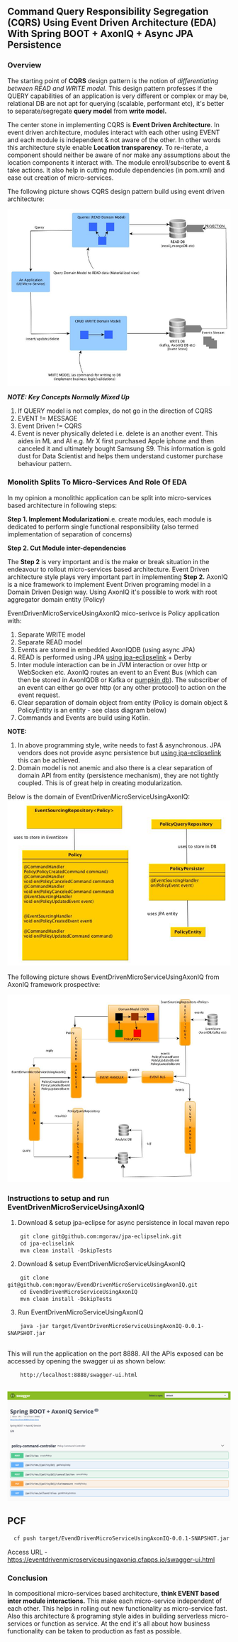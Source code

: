 ##  Command Query Responsibility Segregation (CQRS) Using Event Driven Architecture (EDA) With Spring BOOT + AxonIQ + Async JPA Persistence


### Overview
The starting point of **CQRS** design pattern is the notion of _differentiating between READ and WRITE model_. 
This design pattern professes if the QUERY capabilities of an application is very different or complex or may be, 
relational DB are not apt for querying (scalable, performant etc), it's better to separate/segregate **query model** from **write model.**

The center stone in implementing CQRS is **Event Driven Architecture**. In event driven architecture,
modules interact with each other using EVENT and each module is independent & not aware of the other. In other words this architecture style enable **Location transparency**. To re-iterate, a component should neither be aware of nor make any assumptions about the location components it interact with. The module enroll/subscribe to event & take actions. It also help in cutting module dependencies (in pom.xml) and ease out creation of micro-services.



The following picture shows CQRS design pattern build using event driven architecture:

![alt text](./images/CQRS.jpg)

_**NOTE: Key Concepts Normally Mixed  Up**_
1. If QUERY model is not complex, do not go in the direction of CQRS
2. EVENT != MESSAGE
3. Event Driven != CQRS
4. Event is never physically deleted i.e. delete is an another event. This aides in ML and AI
e.g. Mr X first purchased Apple iphone and then canceled it and ultimately bought Samsung S9. This information is gold dust for Data Scientist and helps them understand customer purchase behaviour pattern.

### Monolith Splits To Micro-Services And Role Of EDA
In my opinion a monolithic application can be split into micro-services based architecture in following steps:

**Step 1. Implement Modularization**i.e. create modules, each module is dedicated to perform single functional responsibility
   (also termed implementation of separation of concerns)

**Step 2. Cut Module inter-dependencies**

The **Step 2** is very important and is the make or break situation in the endeavour to rollout micro-services based architecture.
Event Driven architecture style plays very important part in implementing **Step 2.** AxonIQ is a nice framework to implement 
Event Driven programing model in a Domain Driven Design way. Using AxonIQ it's possible to work with root aggregator domain
entity (Policy)

EventDrivenMicroServiceUsingAxonIQ mico-serivce is Policy application with:
1. Separate WRITE model
2. Separate READ model
3. Events are stored in embedded AxonIQDB  (using async JPA)
4. READ is performed using JPA [using jpa-eclipselink](https://github.com/mgorav/jpa-eclipselink) + Derby
5. Inter module interaction can be in JVM interaction or over http or WebSocken etc. AxonIQ routes an event to an Event Bus (which
can then be stored in AxonIQDB or Kafka or [pumpkin db](http://pumpkindb.org)). The subscriber of an event can either go over http (or
any other protocol) to action on the event request.
6. Clear separation of domain object from entity (Policy is domain object & PolicyEntity is an entity - see class diagram below)
7. Commands and Events are build using Kotlin.

**NOTE:** 
1) In above programming style, write needs to fast & asynchronous. JPA vendors does not provide async persistence but 
[using jpa-eclipselink](https://github.com/mgorav/jpa-eclipselink) this can be achieved.
2) Domain model is not anemic and also there is a clear separation of domain API from entity (persistence mechanism), 
they are not tightly coupled. This is of great help in creating modularization.

Below is the domain of EventDrivenMicroServiceUsingAxonIQ:
      ![alt text](./images/ClassModel.jpg)
 
 The following picture shows EventDrivenMicroServiceUsingAxonIQ from AxonIQ framework prospective:
 
![alt text](./images/CQRS_ED.jpg)

### Instructions to setup and run EventDrivenMicroServiceUsingAxonIQ
1. Download & setup jpa-eclipse for async persistence in local maven repo
````
    git clone git@github.com:mgorav/jpa-eclipselink.git
    cd jpa-ecliselink
    mvn clean install -DskipTests
````

2. Download & setup EventDrivenMicroServiceUsingAxonIQ

````
    git clone git@github.com:mgorav/EvendDrivenMicroServiceUsingAxonIQ.git
    cd EvendDrivenMicroServiceUsingAxonIQ
    mvn clean install -DskipTests
````

3. Run EventDrivenMicroServiceUsingAxonIQ 

````
    java -jar target/EventDrivenMicroServiceUsingAxonIQ-0.0.1-SNAPSHOT.jar
    
````

This will run the application on the port 8888. All the APIs exposed can be accessed by opening the swagger ui as shown below:

````
    http://localhost:8888/swagger-ui.html
    
````

 ![alt text](./images/swaggerui.png)
 
 
 ## PCF
 ````bash
   cf push target/EvendDrivenMicroServiceUsingAxonIQ-0.0.1-SNAPSHOT.jar
 ````
 
 Access URL - https://eventdrivenmicroserviceusingaxoniq.cfapps.io/swagger-ui.html
 
 ### Conclusion
 In compositional micro-services based architecture, **think EVENT based inter module interactions.** This make each micro-service 
 independent of each other. This helps in rolling out new functionality as micro-service fast. Also this architecture & programing style aides
 in building serverless micro-services or function as service. At the end it's all about how business functionality can be taken to production 
 as fast as possible.
 
 
